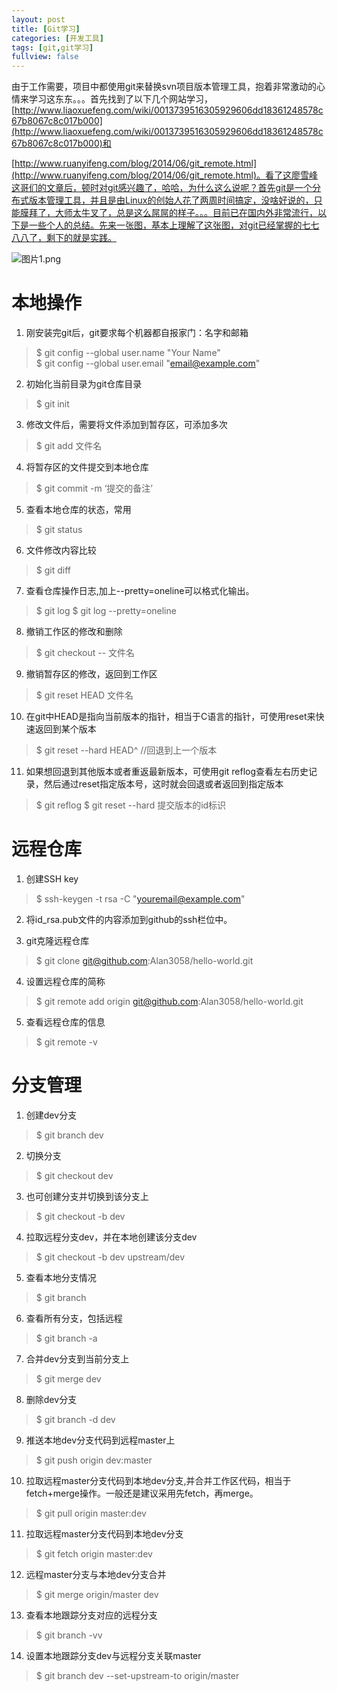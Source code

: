 ```yaml
---
layout: post
title: [Git学习]
categories: [开发工具]
tags: [git,git学习]
fullview: false
---
```

由于工作需要，项目中都使用git来替换svn项目版本管理工具，抱着非常激动的心情来学习这东东。。。首先找到了以下几个网站学习，[http://www.liaoxuefeng.com/wiki/0013739516305929606dd18361248578c67b8067c8c017b000](http://www.liaoxuefeng.com/wiki/0013739516305929606dd18361248578c67b8067c8c017b000)和

[http://www.ruanyifeng.com/blog/2014/06/git_remote.html](http://www.ruanyifeng.com/blog/2014/06/git_remote.html)。看了这廖雪峰这哥们的文章后，顿时对git感兴趣了，哈哈，为什么这么说呢？首先git是一个分布式版本管理工具，并且是由Linux的创始人花了两周时间搞定，没啥好说的，只能膜拜了，大师太牛叉了，总是这么屌屌的样子。。。目前已在国内外非常流行，以下是一些个人的总结。先来一张图，基本上理解了这张图，对git已经掌握的七七八八了，剩下的就是实践。

![图片1.png](http://file.ctosb.com/upload/image/20170122/1485100264261032937.png "1485100264261032937.png")

# 本地操作

1. 刚安装完git后，git要求每个机器都自报家门：名字和邮箱
> $ git config --global user.name "Your Name"  
> $ git config --global user.email "email@example.com"

2. 初始化当前目录为git仓库目录
> $ git init

3. 修改文件后，需要将文件添加到暂存区，可添加多次
> $ git add 文件名

4. 将暂存区的文件提交到本地仓库
> $ git commit -m ‘提交的备注’

5. 查看本地仓库的状态，常用
> $ git status

6. 文件修改内容比较
> $ git diff

7. 查看仓库操作日志,加上--pretty=oneline可以格式化输出。
> $ git log $ git log --pretty=oneline

8. 撤销工作区的修改和删除
> $ git checkout -- 文件名

9. 撤销暂存区的修改，返回到工作区
> $ git reset HEAD 文件名

10. 在git中HEAD是指向当前版本的指针，相当于C语言的指针，可使用reset来快速返回到某个版本
> $ git reset --hard HEAD^ //回退到上一个版本

11. 如果想回退到其他版本或者重返最新版本，可使用git reflog查看左右历史记录，然后通过reset指定版本号，这时就会回退或者返回到指定版本
> $ git reflog $ git reset --hard 提交版本的id标识

# 远程仓库
1. 创建SSH key
> $ ssh-keygen -t rsa -C "youremail@example.com"

2. 将id_rsa.pub文件的内容添加到github的ssh栏位中。

3. git克隆远程仓库
> $ git clone git@github.com:Alan3058/hello-world.git

4. 设置远程仓库的简称
> $ git remote add origin git@github.com:Alan3058/hello-world.git

5. 查看远程仓库的信息
> $ git remote -v

# 分支管理

1. 创建dev分支
> $ git branch dev

2. 切换分支
> $ git checkout dev

3. 也可创建分支并切换到该分支上
> $ git checkout -b dev

4. 拉取远程分支dev，并在本地创建该分支dev
> $ git checkout -b dev upstream/dev

5. 查看本地分支情况
> $ git branch

6. 查看所有分支，包括远程
> $ git branch -a

7. 合并dev分支到当前分支上
> $ git merge dev

8. 删除dev分支
> $ git branch -d dev

9. 推送本地dev分支代码到远程master上
> $ git push origin dev:master

10. 拉取远程master分支代码到本地dev分支,并合并工作区代码，相当于fetch+merge操作。一般还是建议采用先fetch，再merge。
> $ git pull origin master:dev

11. 拉取远程master分支代码到本地dev分支
> $ git fetch origin master:dev

12. 远程master分支与本地dev分支合并
> $ git merge origin/master dev

13. 查看本地跟踪分支对应的远程分支
> $ git branch -vv

14. 设置本地跟踪分支dev与远程分支关联master
> $ git branch dev --set-upstream-to origin/master
